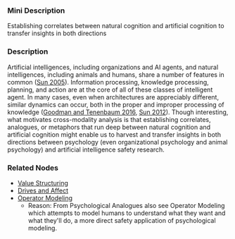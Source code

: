 ### Mini Description

Establishing correlates between natural cognition and artificial cognition to transfer insights in both directions

### Description

Artificial intelligences, including organizations and AI agents, and natural intelligences, including animals and humans, share a number of features in common ([Sun 2005](http://www.cambridge.org/us/academic/subjects/psychology/cognition/cognition-and-multi-agent-interaction-cognitive-modeling-social-simulation?format=HB&isbn=9780521839648)). Information processing, knowledge processing, planning, and action are at the core of all of these classes of intelligent agent. In many cases, even when architectures are appreciably different, similar dynamics can occur, both in the proper and improper processing of knowledge ([Goodman and Tenenbaum 2016](http://probmods.org/v2), [Sun 2012](http://cognet.mit.edu/book/grounding-social-sciences-cognitive-sciences)). Though interesting, what motivates cross-modality analysis is that establishing correlates, analogues, or metaphors that run deep between natural cognition and artificial cognition might enable us to harvest and transfer insights in both directions between psychology (even organizational psychology and animal psychology) and artificial intelligence safety research.

### Related Nodes

- [Value Structuring](/Value_Alignment/Validation/Technical_Value_Alignment/Ethics_Mechanisms/Value_Specification/Value_Structuring/Value_Structuring.md)
- [Drives and Affect](/Value_Alignment/Validation/Technical_Value_Alignment/Ethics_Mechanisms/Drives_and_Affect/Drives_and_Affect.md)
- [Operator Modeling](/Value_Alignment/Validation/Technical_Value_Alignment/Robust_Human_Imitation/Operator_Modeling/Operator_Modeling.md)
	- Reason: From Psychological Analogues also see Operator Modeling which attempts to model humans to understand what they want and what they'll do, a more direct safety application of psychological modeling.
